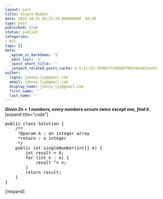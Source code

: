 ```yaml
---
layout: post
title: Single Number
date: 2015-10-21 02:33:24.000000000 -04:00
type: post
published: true
status: publish
categories:
- Bit
tags: []
meta:
  _wpcom_is_markdown: '1'
  _edit_last: '1'
  _spost_short_title: ''
  _jetpack_related_posts_cache: a:1:{s:32:"8f6677c9d6b0f903e98ad32ec61f8deb";a:2:{s:7:"expires";i:1466265795;s:7:"payload";a:3:{i:0;a:1:{s:2:"id";i:499;}i:1;a:1:{s:2:"id";i:536;}i:2;a:1:{s:2:"id";i:200;}}}}
author:
  login: johnny.lyy@gmail.com
  email: johnny.lyy@gmail.com
  display_name: johnny.lyy@gmail.com
  first_name: ''
  last_name: ''
---
```

<p><strong><em>Given 2n + 1 numbers, every numbers occurs twice except one, find it.</em></strong><br />
[expand title="code"]</p>
<pre>
public class Solution {
    /**
     *@param A : an integer array
     *return : a integer 
     */
    public int singleNumber(int[] A) {
        int result = 0;
        for (int n : A) {
            result ^= n;
        }
        return result;
    }
}
</pre>
<p>[/expand]</p>
